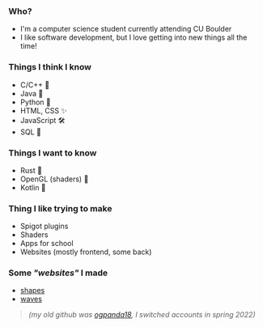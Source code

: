 ### Who?
- I'm a computer science student currently attending CU Boulder
- I like software development, but I love getting into new things all the time!

### Things I think I know
- C/C++ 🐀
- Java 🐧
- Python 🐍
- HTML, CSS ✨
- JavaScript 🛠️
- SQL 🫙

### Things I want to know
- Rust 🦀
- OpenGL (shaders) 🎨
- Kotlin 🤔

### Thing I like trying to make
- Spigot plugins
- Shaders
- Apps for school
- Websites (mostly frontend, some back)

### Some *"websites"* I made
- [shapes](https://ari-goldman.github.io/splitting-shapes/)
- [waves](https://ari-goldman.github.io/ascii-functions/)

> *(my old github was [*ogpanda18*](https://github.com/ogpanda18), I switched accounts in spring 2022)*
